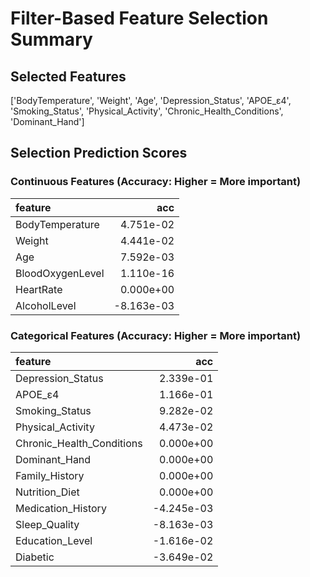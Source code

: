 # Filter-Based Feature Selection Summary


## Selected Features

['BodyTemperature', 'Weight', 'Age', 'Depression_Status', 'APOE_ε4', 'Smoking_Status', 'Physical_Activity', 'Chronic_Health_Conditions', 'Dominant_Hand']

## Selection Prediction Scores 

### Continuous Features (Accuracy: Higher = More important)

| feature          |        acc |
|:-----------------|-----------:|
| BodyTemperature  |  4.751e-02 |
| Weight           |  4.441e-02 |
| Age              |  7.592e-03 |
| BloodOxygenLevel |  1.110e-16 |
| HeartRate        |  0.000e+00 |
| AlcoholLevel     | -8.163e-03 |

### Categorical Features (Accuracy: Higher = More important)

| feature                   |        acc |
|:--------------------------|-----------:|
| Depression_Status         |  2.339e-01 |
| APOE_ε4                   |  1.166e-01 |
| Smoking_Status            |  9.282e-02 |
| Physical_Activity         |  4.473e-02 |
| Chronic_Health_Conditions |  0.000e+00 |
| Dominant_Hand             |  0.000e+00 |
| Family_History            |  0.000e+00 |
| Nutrition_Diet            |  0.000e+00 |
| Medication_History        | -4.245e-03 |
| Sleep_Quality             | -8.163e-03 |
| Education_Level           | -1.616e-02 |
| Diabetic                  | -3.649e-02 |